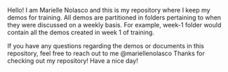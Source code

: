 Hello! I am Marielle Nolasco and this is my repository where I keep my demos for training. All demos are partitioned in folders pertaining to when they were discussed on a weekly basis. For example, week-1 folder would contain all the demos created in week 1 of training.

If you have any questions regarding the demos or documents in this repository, feel free to reach out to me @mariellenolasco Thanks for checking out my repository! Have a nice day!
